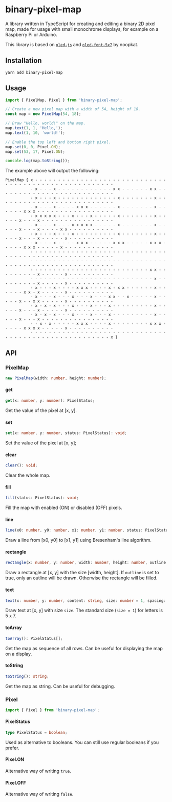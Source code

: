 # binary-pixel-map

A library written in TypeScript for creating and editing a binary 2D pixel map, made for usage with small monochrome displays, for example on a Raspberry Pi or Arduino.

This library is based on [`oled-js`](https://github.com/noopkat/oled-js) and [`oled-font-5x7`](https://github.com/noopkat/oled-font-5x7) by noopkat.

## Installation

```
yarn add binary-pixel-map
```

## Usage

```typescript
import { PixelMap, Pixel } from 'binary-pixel-map';

// Create a new pixel map with a width of 54, height of 18.
const map = new PixelMap(54, 18);

// Draw "Hello, world!" on the map.
map.text(1, 1, 'Hello,');
map.text(1, 10, 'world!');

// Enable the top left and bottom right pixel.
map.set(0, 0, Pixel.ON);
map.set(53, 17, Pixel.ON);

console.log(map.toString());
```

The example above will output the following:

```
PixelMap { x - - - - - - - - - - - - - - - - - - - - - - - - - - - - - - - - - - - - - - - - - - - - - - - - - - - - -
           - x - - - x - - - - - - - - - - - - x x - - - - - - x x - - - - - - - - - - - - - - - - - - - - - - - - - -
           - x - - - x - - - - - - - - - - - - - x - - - - - - - x - - - - - - - - - - - - - - - - - - - - - - - - - -
           - x - - - x - - - - x x x - - - - - - x - - - - - - - x - - - - - - x x x - - - - - - - - - - - - - - - - -
           - x x x x x - - - x - - - x - - - - - x - - - - - - - x - - - - - x - - - x - - - - - - - - - - - - - - - -
           - x - - - x - - - x x x x x - - - - - x - - - - - - - x - - - - - x - - - x - - - - x x - - - - - - - - - -
           - x - - - x - - - x - - - - - - - - - x - - - - - - - x - - - - - x - - - x - - - - - x - - - - - - - - - -
           - x - - - x - - - - x x x - - - - - x x x - - - - - x x x - - - - - x x x - - - - - x - - - - - - - - - - -
           - - - - - - - - - - - - - - - - - - - - - - - - - - - - - - - - - - - - - - - - - - - - - - - - - - - - - -
           - - - - - - - - - - - - - - - - - - - - - - - - - - - - - - - - - - - - - - - - - - - - - - - - - - - - - -
           - - - - - - - - - - - - - - - - - - - - - - - - - - x x - - - - - - - - - x - - - - - x - - - - - - - - - -
           - - - - - - - - - - - - - - - - - - - - - - - - - - - x - - - - - - - - - x - - - - - x - - - - - - - - - -
           - x - - - x - - - - x x x - - - - x - x x - - - - - - x - - - - - - x x - x - - - - - x - - - - - - - - - -
           - x - - - x - - - x - - - x - - - x x - - x - - - - - x - - - - - x - - x x - - - - - x - - - - - - - - - -
           - x - x - x - - - x - - - x - - - x - - - - - - - - - x - - - - - x - - - x - - - - - x - - - - - - - - - -
           - x - x - x - - - x - - - x - - - x - - - - - - - - - x - - - - - x - - - x - - - - - - - - - - - - - - - -
           - - x - x - - - - - x x x - - - - x - - - - - - - - x x x - - - - - x x x x - - - - - x - - - - - - - - - -
           - - - - - - - - - - - - - - - - - - - - - - - - - - - - - - - - - - - - - - - - - - - - - - - - - - - - - x }
```

## API

### PixelMap

```typescript
new PixelMap(width: number, height: number);
```

#### get

```typescript
get(x: number, y: number): PixelStatus;
```

Get the value of the pixel at [x, y].

#### set

```typescript
set(x: number, y: number, status: PixelStatus): void;
```

Set the value of the pixel at [x, y];

#### clear

```typescript
clear(): void;
```

Clear the whole map.

#### fill

```typescript
fill(status: PixelStatus): void;
```

Fill the map with enabled (ON) or disabled (OFF) pixels.

#### line

```typescript
line(x0: number, y0: number, x1: number, y1: number, status: PixelStatus = Pixel.ON): void;
```

Draw a line from [x0, y0] to [x1, y1] using Bresenham's line algorithm.

#### rectangle

```typescript
rectangle(x: number, y: number, width: number, height: number, outline: boolean = false, status: PixelStatus = Pixel.ON): void;
```

Draw a rectangle at [x, y] with the size [width, height]. If `outline` is set to true, only an outline will be drawn. Otherwise the rectangle will be filled.

#### text

```typescript
text(x: number, y: number, content: string, size: number = 1, spacing: number = 2, wrap: boolean = true): void;
```

Draw text at [x, y] with size `size`. The standard size (`size = 1`) for letters is 5 x 7.

#### toArray

```typescript
toArray(): PixelStatus[];
```

Get the map as sequence of all rows. Can be useful for displaying the map on a display.

#### toString

```typescript
toString(): string;
```

Get the map as string. Can be useful for debugging.

### Pixel

```typescript
import { Pixel } from 'binary-pixel-map';
```

#### PixelStatus

```typescript
type PixelStatus = boolean;
```

Used as alternative to booleans. You can still use regular booleans if you prefer.

#### Pixel.ON

Alternative way of writing `true`.

#### Pixel.OFF

Alternative way of writing `false`.
